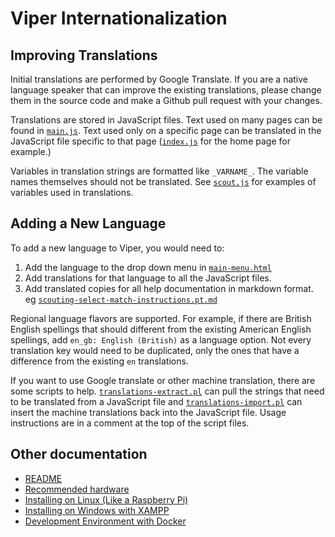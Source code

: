 # Viper Internationalization

## Improving Translations

Initial translations are performed by Google Translate. If you are a native language speaker that can improve the existing translations, please change them in the source code and make a Github pull request with your changes.

Translations are stored in JavaScript files. Text used on many pages can be found in [`main.js`](../www/main.js). Text used only on a specific page can be translated in the JavaScript file specific to that page ([`index.js`](../www/index.js) for the home page for example.)

Variables in translation strings are formatted like `_VARNAME_`.  The variable names themselves should not be translated. See [`scout.js`](../www/scout.js) for examples of variables used in translations.

## Adding a New Language

To add a new language to Viper, you would need to:

1. Add the language to the drop down menu in [`main-menu.html`](../www/main-menu.html)
1. Add translations for that language to all the JavaScript files.
1. Add translated copies for all help documentation in markdown format.
eg [`scouting-select-match-instructions.pt.md`](../www/scouting-select-match-instructions.pt.md)

Regional language flavors are supported.  For example, if there are British English spellings that should different from the existing American English spellings, add `en_gb: English (British)` as a language option. Not every translation key would need to be duplicated, only the ones that have a difference from the existing `en` translations.

If you want to use Google translate or other machine translation, there are some scripts to help. [`translations-extract.pl`](../script/translations-extract.pl) can pull the strings that need to be translated from a JavaScript file and [`translations-import.pl`](../script/translations-import.pl) can insert the machine translations back into the JavaScript file. Usage instructions are in a comment at the top of the script files.

## Other documentation

 - [README](../README.md)
 - [Recommended hardware](hardware.md)
 - [Installing on Linux (Like a Raspberry Pi)](linux-install.md)
 - [Installing on Windows with XAMPP](windows-install.md)
 - [Development Environment with Docker](docker-install.md)
